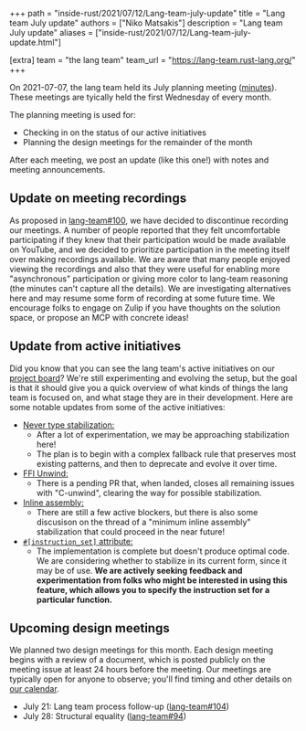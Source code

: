 +++
path = "inside-rust/2021/07/12/Lang-team-july-update"
title = "Lang team July update"
authors = ["Niko Matsakis"]
description = "Lang team July update"
aliases = ["inside-rust/2021/07/12/Lang-team-july-update.html"]

[extra]
team = "the lang team"
team_url = "https://lang-team.rust-lang.org/"
+++

On 2021-07-07, the lang team held its July planning meeting ([minutes]). These meetings are tyically held the first Wednesday of every month.

The planning meeting is used for:

- Checking in on the status of our active initiatives
- Planning the design meetings for the remainder of the month

After each meeting, we post an update (like this one!) with notes and meeting announcements.

[minutes]: https://github.com/rust-lang/lang-team/blob/master/design-meeting-minutes/2021-07-07-Planning-meeting.md

## Update on meeting recordings

As proposed in [lang-team#100](https://github.com/rust-lang/lang-team/issues/100), we have decided to discontinue recording our meetings. A number of people reported that they felt uncomfortable participating if they knew that their participation would be made available on YouTube, and we decided to prioritize participation in the meeting itself over making recordings available. We are aware that many people enjoyed viewing the recordings and also that they were useful for enabling more "asynchronous" participation or giving more color to lang-team reasoning (the minutes can't capture all the details). We are investigating alternatives here and may resume some form of recording at some future time. We encourage folks to engage on Zulip if you have thoughts on the solution space, or propose an MCP with concrete ideas!

## Update from active initiatives

Did you know that you can see the lang team's active initiatives on our [project board](https://github.com/rust-lang/lang-team/projects/2)? We're still experimenting and evolving the setup, but the goal is that it should give you a quick overview of what kinds of things the lang team is focused on, and what stage they are in their development. Here are some notable updates from some of the active initiatives:

- [Never type stabilization:](https://github.com/rust-lang/lang-team/issues/60#issuecomment-870126162)
  - After a lot of experimentation, we may be approaching stabilization here!
  - The plan is to begin with a complex fallback rule that preserves most existing patterns, and then to deprecate and evolve it over time.
- [FFI Unwind:](https://github.com/rust-lang/lang-team/issues/19#issuecomment-875772875)
  - There is a pending PR that, when landed, closes all remaining issues with "C-unwind", clearing the way for possible stabilization.
- [Inline assembly:](https://github.com/rust-lang/lang-team/issues/20)
  - There are still a few active blockers, but there is also some discusison on the thread of a "minimum inline assembly" stabilization that could proceed in the near future!
- [`#[instruction_set]` attribute:](https://github.com/rust-lang/rust/issues/74727)
  - The implementation is complete but doesn't produce optimal code. We are considering whether to stabilize in its current form, since it may be of use. **We are actively seeking feedback and experimentation from folks who might be interested in using this feature, which allows you to specify the instruction set for a particular function.**

## Upcoming design meetings

We planned two design meetings for this month. Each design meeting begins with a review of a document, which is posted publicly on the meeting issue at least 24 hours before the meeting. Our meetings are typically open for anyone to observe; you'll find timing and other details on [our calendar](https://lang-team.rust-lang.org/calendar.html).

- July 21: Lang team process follow-up ([lang-team#104](https://github.com/rust-lang/lang-team/issues/104))
- July 28: Structural equality ([lang-team#94](https://github.com/rust-lang/lang-team/issues/94))
